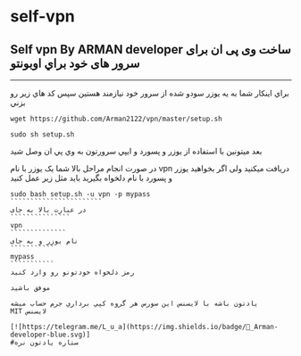 # self-vpn
Self vpn By ARMAN developer
ساخت وی پی ان برای سرور های خود
 براي اوبونتو
--------

------
براي اينكار شما به يه يوزر سودو شده از سرور خود نيازمند هستين سپس كد هاي زير رو بزني 
````````````````````````````````
wget https://github.com/Arman2122/vpn/master/setup.sh

sudo sh setup.sh
````````````````````````````````

بعد ميتونين با استفاده از يوزر و پسورد و ايپي سرورتون به وي پي ان وصل شيد

در صورت انجام مراحل بالا شما یک یوزر با نام
 vpn
دریافت میکنید ولی اگر بخواهید یوزر و پسورد با نام دلخواه بگیرید باید مثل زیر عمل کنید

````````````````````````
sudo bash setup.sh -u vpn -p mypass
```````````````````````
در عبارت بالا به جای
```````````````
vpn
``````````````
نام یوزر و به جای 
```````````
mypass 
```````````
رمز دلخواه خودتونو رو وارد کنید

موفق باشید

يادتون باشه با لايسنس اين سورس هر گروه كپي برداري جرم حساب ميشه
MIT لايسنس
 
[![https://telegram.me/L_u_a](https://img.shields.io/badge/💬_Arman-developer-blue.svg)]
#ستاره يادتون نره
